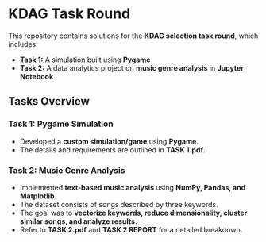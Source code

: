 # KDAG Task Round

This repository contains solutions for the **KDAG selection task round**, which includes:  

- **Task 1:** A simulation built using **Pygame**  
- **Task 2:** A data analytics project on **music genre analysis** in **Jupyter Notebook**  

##  Tasks Overview  

### **Task 1: Pygame Simulation**  
- Developed a **custom simulation/game** using **Pygame**.  
- The details and requirements are outlined in **TASK 1.pdf**.  

### **Task 2: Music Genre Analysis**  
- Implemented **text-based music analysis** using **NumPy, Pandas, and Matplotlib**.  
- The dataset consists of songs described by three keywords.  
- The goal was to **vectorize keywords, reduce dimensionality, cluster similar songs, and analyze results**.  
- Refer to **TASK 2.pdf** and **TASK 2 REPORT** for a detailed breakdown.  

